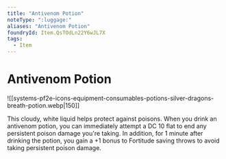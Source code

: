 ```yaml
---
title: "Antivenom Potion"
noteType: ":luggage:"
aliases: "Antivenom Potion"
foundryId: Item.QsTOdLn22Y6wJL7X
tags:
  - Item
---
```


# Antivenom Potion
![[systems-pf2e-icons-equipment-consumables-potions-silver-dragons-breath-potion.webp|150]]

This cloudy, white liquid helps protect against poisons. When you drink an antivenom potion, you can immediately attempt a DC 10 flat to end any persistent poison damage you're taking. In addition, for 1 minute after drinking the potion, you gain a +1 bonus to Fortitude saving throws to avoid taking persistent poison damage.

